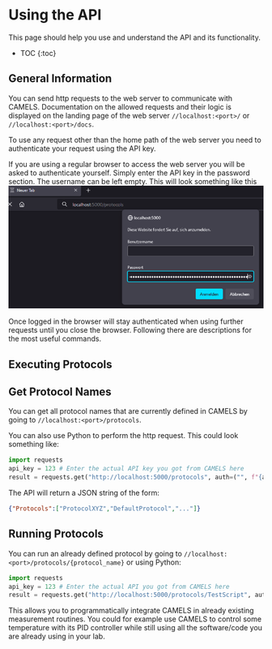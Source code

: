 # Using the API

This page should help you use and understand the API and its functionality.

* TOC
{:toc}

## General Information

You can send http requests to the web server to communicate with CAMELS. Documentation on the allowed requests and their logic is displayed on the landing page of the web server `//localhost:<port>/` or  `//localhost:<port>/docs`.

To use any request other than the home path of the web server you need to authenticate your request using the API key.

If you are using a regular browser to access the web server you will be asked to authenticate yourself. Simply enter the API key in the password section. The username can be left empty. This will look something like this
![Example image of the authentication pop up in the browser](images/image.png)

Once logged in the browser will stay authenticated when using further requests until you close the browser.
Following there are descriptions for the most useful commands.

## Executing Protocols


## Get Protocol Names

You can get all protocol names that are currently defined in CAMELS by going to `//localhost:<port>/protocols`. 

You can also use Python to perform the http request. This could look something like:

```python
import requests
api_key = 123 # Enter the actual API key you got from CAMELS here
result = requests.get("http://localhost:5000/protocols", auth=("", f"{api_key}"))
```

The API will return a JSON string of the form:

```JSON
{"Protocols":["ProtocolXYZ","DefaultProtocol","..."]}
```

## Running Protocols

You can run an already defined protocol by going to `//localhost:<port>/protocols/{protocol_name}` or using Python:

```python
import requests
api_key = 123 # Enter the actual API you got from CAMELS here
result = requests.get("http://localhost:5000/protocols/TestScript", auth=("", f"{api_key}"))
```

This allows you to programmatically integrate CAMELS in already existing measurement routines. You could for example use CAMELS to control some temperature with its PID controller while still using all the software/code you are already using in your lab.